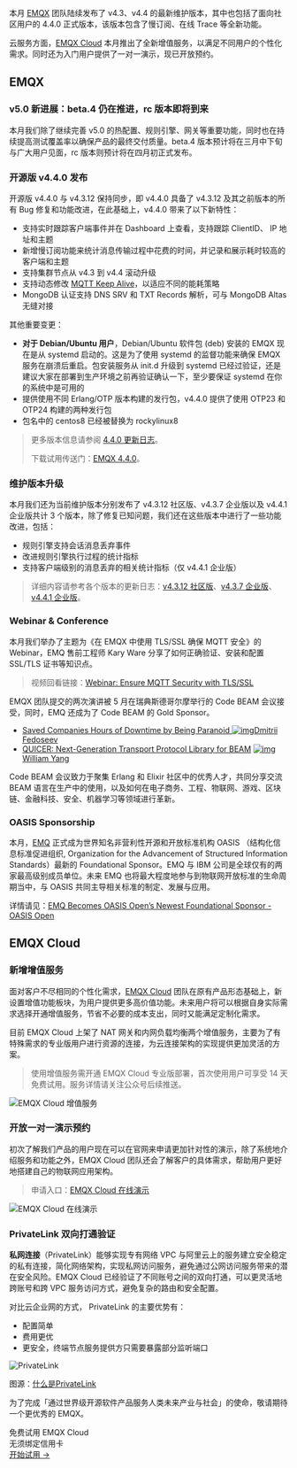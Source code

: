本月 [EMQX](https://www.emqx.io/zh) 团队陆续发布了 v4.3、v4.4 的最新维护版本，其中也包括了面向社区用户的 4.4.0 正式版本，该版本包含了慢订阅、在线 Trace 等全新功能。

云服务方面，[EMQX Cloud](https://www.emqx.com/zh/cloud) 本月推出了全新增值服务，以满足不同用户的个性化需求。同时还为入门用户提供了一对一演示，现已开放预约。

## EMQX

### v5.0 新进展：beta.4 仍在推进，rc 版本即将到来

本月我们除了继续完善 v5.0 的热配置、规则引擎、网关等重要功能，同时也在持续提高测试覆盖率以确保产品的最终交付质量。beta.4 版本预计将在三月中下旬与广大用户见面，rc 版本则预计将在四月初正式发布。

### 开源版 v4.4.0 发布

开源版 v4.4.0 与 v4.3.12 保持同步，即 v4.4.0 具备了 v4.3.12 及其之前版本的所有 Bug 修复和功能改进，在此基础上，v4.4.0 带来了以下新特性：

- 支持实时跟踪客户端事件并在 Dashboard 上查看，支持跟踪 ClientID、 IP 地址和主题
- 新增慢订阅功能来统计消息传输过程中花费的时间，并记录和展示耗时较高的客户端和主题
- 支持集群节点从 v4.3 到 v4.4 滚动升级
- 支持动态修改 [MQTT Keep Alive](https://www.emqx.com/zh/blog/mqtt-keep-alive)，以适应不同的能耗策略
- MongoDB 认证支持 DNS SRV 和 TXT Records 解析，可与 MongoDB Altas 无缝对接

其他重要变更：

- **对于 Debian/Ubuntu 用户**，Debian/Ubuntu 软件包 (deb) 安装的 EMQX 现在是从 systemd 启动的。这是为了使用 systemd 的监督功能来确保 EMQX 服务在崩溃后重启。包安装服务从 init.d 升级到 systemd 已经过验证，还是建议大家在部署到生产环境之前再验证确认一下，至少要保证 systemd 在你的系统中是可用的
- 提供使用不同 Erlang/OTP 版本构建的发行包，v4.4.0 提供了使用 OTP23 和 OTP24 构建的两种发行包
- 包名中的 centos8 已经被替换为 rockylinux8

> 更多版本信息请参阅 [4.4.0 更新日志](https://www.emqx.com/zh/changelogs/broker/4.4.0)。
>
> 下载试用传送门：[EMQX 4.4.0](https://www.emqx.io/zh/downloads-and-install?version=4.4.0&os=Docker&oslabel=Docker)。

### 维护版本升级

本月我们还为当前维护版本分别发布了 v4.3.12 社区版、v4.3.7 企业版以及 v4.4.1 企业版共计 3 个版本，除了修复已知问题，我们还在这些版本中进行了一些功能改进，包括：

- 规则引擎支持会话消息丢弃事件
- 改进规则引擎执行过程的统计指标
- 支持客户端级别的消息丢弃的相关统计指标（仅 v4.4.1 企业版）

> 详细内容请参考各个版本的更新日志：[v4.3.12 社区版](https://www.emqx.com/en/changelogs/broker/4.3.12)、[v4.3.7 企业版](https://www.emqx.com/en/changelogs/enterprise/4.3.7)、[v4.4.1 企业版](https://www.emqx.com/en/changelogs/enterprise/4.4.1)。

### Webinar & Conference

本月我们举办了主题为《在 EMQX 中使用 TLS/SSL 确保 MQTT 安全》的 Webinar，EMQ 售前工程师 Kary Ware 分享了如何正确验证、安装和配置 SSL/TLS 证书等知识点。

> 视频回看链接：[Webinar: Ensure MQTT Security with TLS/SSL](https://www.youtube.com/watch?v=HRqJLi7-9KU) 

EMQX 团队提交的两次演讲被 5 月在瑞典斯德哥尔摩举行的 Code BEAM 会议接受，同时，EMQ 还成为了 Code BEAM 的 Gold Sponsor。

- [Saved Companies Hours of Downtime by Being Paranoid ](http://codesync.global/speaker/dmitrii-fedoseev/#934trace-specifications-and-chaos-engineering-advanced-testing-with-snabbkaffe)[![img](https://codesync.global/assets/img/favicon.93e85b1c.png)Dmitrii Fedoseev](http://codesync.global/speaker/dmitrii-fedoseev/#934trace-specifications-and-chaos-engineering-advanced-testing-with-snabbkaffe)
- [QUICER: Next-Generation Transport Protocol Library for BEAM](http://codesync.global/speaker/william-yang/#937quicer-next-generation-transport-protocol-library-for-beam) [![img](https://codesync.global/assets/img/favicon.93e85b1c.png)William Yang](http://codesync.global/speaker/william-yang/#937quicer-next-generation-transport-protocol-library-for-beam)

Code BEAM 会议致力于聚集 Erlang 和 Elixir 社区中的优秀人才，共同分享交流 BEAM 语言在生产中的使用，以及如何在电子商务、工程、物联网、游戏、区块链、金融科技、安全、机器学习等领域进行革新。

### OASIS Sponsorship

本月，[EMQ](https://www.emqx.com/zh) 正式成为世界知名非营利性开源和开放标准机构 OASIS （结构化信息标准促进组织, Organization for the Advancement of Structured Information Standards）最新的 Foundational Sponsor。EMQ 与 IBM 公司是全球仅有的两家最高级别成员单位。未来 EMQ 也将最大程度地参与到物联网开放标准的生命周期当中，与 OASIS 共同主导相关标准的制定、发展与应用。

详情请见：[EMQ Becomes OASIS Open’s Newest Foundational Sponsor - OASIS Open](https://www.oasis-open.org/2022/02/18/emq-becomes-oasis-open-newest-foundational-sponsor/)

## EMQX Cloud

### 新增增值服务

面对客户不尽相同的个性化需求，[EMQX Cloud](https://www.emqx.com/zh/cloud) 团队在原有产品形态基础上，新设置增值功能板块，为用户提供更多高价值功能。未来用户将可以根据自身实际需求选择开通增值服务，节省不必要的成本支出，同时又能满足定制化需求。

目前 EMQX Cloud 上架了 NAT 网关和内网负载均衡两个增值服务，主要为了有特殊需求的专业版用户进行资源的连接，为云连接架构的实现提供更加灵活的方案。

> 使用增值服务需开通 EMQX Cloud 专业版部署，首次使用用户可享受 14 天免费试用。服务详情请关注公众号后续推送。

![EMQX Cloud 增值服务](https://assets.emqx.com/images/f18513a3d828ae15c6e8c82652ed0be3.png)

### 开放一对一演示预约

初次了解我们产品的用户现在可以在官网来申请更加针对性的演示，除了系统地介绍服务和功能之外，EMQX Cloud 团队还会了解客户的具体需求，帮助用户更好地搭建自己的物联网应用架构。

> 申请入口：[EMQX Cloud 在线演示](https://www.emqx.com/zh/cloud/demo) 

![EMQX Cloud 在线演示](https://assets.emqx.com/images/447a23a1415ab4dfe5ed658d4cc74128.png)

### PrivateLink 双向打通验证

**私网连接**（PrivateLink）能够实现专有网络 VPC 与阿里云上的服务建立安全稳定的私有连接，简化网络架构，实现私网访问服务，避免通过公网访问服务带来的潜在安全风险。EMQX Cloud 已经验证了不同账号之间的双向打通，可以更灵活地跨账号和跨 VPC 服务访问方式，避免复杂的路由和安全配置。

对比云企业网的方式， PrivateLink 的主要优势有：

- 配置简单
- 费用更优
- 更安全，终端节点服务提供方只需要暴露部分监听端口

![PrivateLink](https://assets.emqx.com/images/db7d346d8197e074fb213f41483c165c.png)

图源：[什么是PrivateLink](https://www.alibabacloud.com/help/zh/doc-detail/161974.htm)
 

为了完成「通过世界级开源软件产品服务人类未来产业与社会」的使命，敬请期待一个更优秀的 EMQX。


<section class="promotion">
    <div>
        免费试用 EMQX Cloud
        <div class="is-size-14 is-text-normal has-text-weight-normal">无须绑定信用卡</div>
    </div>
    <a href="https://www.emqx.com/zh/signup?continue=https://cloud.emqx.com/console/deployments/0?oper=new" class="button is-gradient px-5">开始试用 →</a >
</section>
